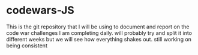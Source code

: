 # codewars-JS

This is the git repository that I will be using to document and report on the code war challenges I am completing daily. will probably try and split it into different weeks but we will see how everything shakes out. still working on being consistent 

